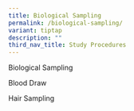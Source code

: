 ```yaml
---
title: Biological Sampling
permalink: /biological-sampling/
variant: tiptap
description: ""
third_nav_title: Study Procedures
---
```

<p>Biological Sampling</p>
<p></p>
<p>Blood Draw</p>
<p></p>
<p>Hair Sampling</p>
<p></p>